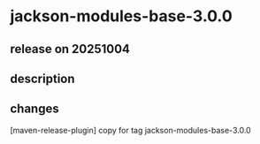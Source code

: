 # jackson-modules-base-3.0.0

## release on 20251004
## description
## changes
[maven-release-plugin] copy for tag jackson-modules-base-3.0.0

